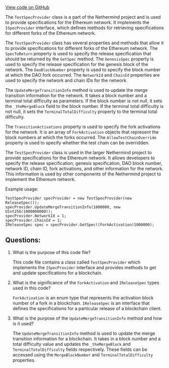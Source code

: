 [View code on GitHub](https://github.com/NethermindEth/nethermind/src/Nethermind/Nethermind.Specs/TestSpecProvider.cs)

The `TestSpecProvider` class is a part of the Nethermind project and is used to provide specifications for the Ethereum network. It implements the `ISpecProvider` interface, which defines methods for retrieving specifications for different forks of the Ethereum network. 

The `TestSpecProvider` class has several properties and methods that allow it to provide specifications for different forks of the Ethereum network. The `SpecToReturn` property is used to specify the release specification that should be returned by the `GetSpec` method. The `GenesisSpec` property is used to specify the release specification for the genesis block of the network. The `DaoBlockNumber` property is used to specify the block number at which the DAO fork occurred. The `NetworkId` and `ChainId` properties are used to specify the network and chain IDs for the network. 

The `UpdateMergeTransitionInfo` method is used to update the merge transition information for the network. It takes a block number and a terminal total difficulty as parameters. If the block number is not null, it sets the `_theMergeBlock` field to the block number. If the terminal total difficulty is not null, it sets the `TerminalTotalDifficulty` property to the terminal total difficulty. 

The `TransitionActivations` property is used to specify the fork activations for the network. It is an array of `ForkActivation` objects that represent the block numbers at which the forks occurred. The `AllowTestChainOverride` property is used to specify whether the test chain can be overridden. 

The `TestSpecProvider` class is used in the larger Nethermind project to provide specifications for the Ethereum network. It allows developers to specify the release specification, genesis specification, DAO block number, network ID, chain ID, fork activations, and other information for the network. This information is used by other components of the Nethermind project to implement the Ethereum network. 

Example usage:

```
TestSpecProvider specProvider = new TestSpecProvider(new ReleaseSpec());
specProvider.UpdateMergeTransitionInfo(1000000, new UInt256(1000000000));
specProvider.NetworkId = 1;
specProvider.ChainId = 1;
IReleaseSpec spec = specProvider.GetSpec((ForkActivation)1000000);
```
## Questions: 
 1. What is the purpose of this code file?
    
    This code file contains a class called `TestSpecProvider` which implements the `ISpecProvider` interface and provides methods to get and update specifications for a blockchain.

2. What is the significance of the `ForkActivation` and `IReleaseSpec` types used in this code?
    
    `ForkActivation` is an enum type that represents the activation block number of a fork in a blockchain. `IReleaseSpec` is an interface that defines the specifications for a particular release of a blockchain client.

3. What is the purpose of the `UpdateMergeTransitionInfo` method and how is it used?
    
    The `UpdateMergeTransitionInfo` method is used to update the merge transition information for a blockchain. It takes in a block number and a total difficulty value and updates the `_theMergeBlock` and `TerminalTotalDifficulty` fields respectively. These fields can be accessed using the `MergeBlockNumber` and `TerminalTotalDifficulty` properties.